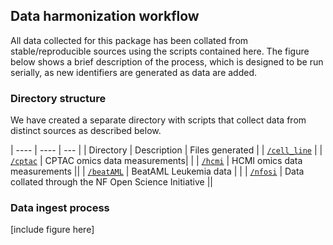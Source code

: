 ## Data harmonization workflow

All data collected for this package has been collated from stable/reproducible sources using the scripts contained here. The figure below shows a brief description of the process, which is designed to be run serially, as new identifiers are generated as data are added.

### Directory structure

We have created a separate directory with scripts that collect data from distinct sources as described below.

| ---- | ---- | --- |
| Directory | Description | Files generated |
| [`/cell_line`](./cell_line) |
| [`/cptac`](./cptac) | CPTAC omics data measurements| |
| [`/hcmi`](./hcmi)  | HCMI omics data measurements ||
| [`/beatAML`](./beatAML) | BeatAML Leukemia data | |
| [`/nfosi`](./nfosi) | Data collated through the NF Open Science Initiative ||

### Data ingest process

[include figure here]



### 

